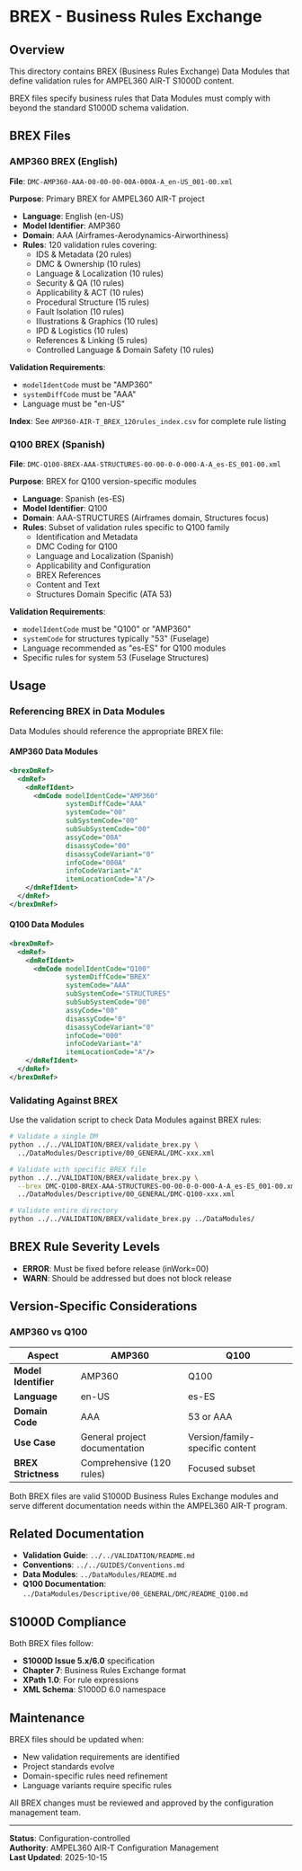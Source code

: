 # BREX - Business Rules Exchange

## Overview

This directory contains BREX (Business Rules Exchange) Data Modules that define validation rules for AMPEL360 AIR-T S1000D content.

BREX files specify business rules that Data Modules must comply with beyond the standard S1000D schema validation.

## BREX Files

### AMP360 BREX (English)

**File**: `DMC-AMP360-AAA-00-00-00-00A-000A-A_en-US_001-00.xml`

**Purpose**: Primary BREX for AMPEL360 AIR-T project
- **Language**: English (en-US)
- **Model Identifier**: AMP360
- **Domain**: AAA (Airframes-Aerodynamics-Airworthiness)
- **Rules**: 120 validation rules covering:
  - IDS & Metadata (20 rules)
  - DMC & Ownership (10 rules)
  - Language & Localization (10 rules)
  - Security & QA (10 rules)
  - Applicability & ACT (10 rules)
  - Procedural Structure (15 rules)
  - Fault Isolation (10 rules)
  - Illustrations & Graphics (10 rules)
  - IPD & Logistics (10 rules)
  - References & Linking (5 rules)
  - Controlled Language & Domain Safety (10 rules)

**Validation Requirements**:
- `modelIdentCode` must be "AMP360"
- `systemDiffCode` must be "AAA"
- Language must be "en-US"

**Index**: See `AMP360-AIR-T_BREX_120rules_index.csv` for complete rule listing

### Q100 BREX (Spanish)

**File**: `DMC-Q100-BREX-AAA-STRUCTURES-00-00-0-0-000-A-A_es-ES_001-00.xml`

**Purpose**: BREX for Q100 version-specific modules
- **Language**: Spanish (es-ES)
- **Model Identifier**: Q100
- **Domain**: AAA-STRUCTURES (Airframes domain, Structures focus)
- **Rules**: Subset of validation rules specific to Q100 family
  - Identification and Metadata
  - DMC Coding for Q100
  - Language and Localization (Spanish)
  - Applicability and Configuration
  - BREX References
  - Content and Text
  - Structures Domain Specific (ATA 53)

**Validation Requirements**:
- `modelIdentCode` must be "Q100" or "AMP360"
- `systemCode` for structures typically "53" (Fuselage)
- Language recommended as "es-ES" for Q100 modules
- Specific rules for system 53 (Fuselage Structures)

## Usage

### Referencing BREX in Data Modules

Data Modules should reference the appropriate BREX file:

#### AMP360 Data Modules
```xml
<brexDmRef>
  <dmRef>
    <dmRefIdent>
      <dmCode modelIdentCode="AMP360" 
              systemDiffCode="AAA"
              systemCode="00" 
              subSystemCode="00" 
              subSubSystemCode="00"
              assyCode="00A" 
              disassyCode="00" 
              disassyCodeVariant="0"
              infoCode="000A" 
              infoCodeVariant="A" 
              itemLocationCode="A"/>
    </dmRefIdent>
  </dmRef>
</brexDmRef>
```

#### Q100 Data Modules
```xml
<brexDmRef>
  <dmRef>
    <dmRefIdent>
      <dmCode modelIdentCode="Q100" 
              systemDiffCode="BREX"
              systemCode="AAA" 
              subSystemCode="STRUCTURES" 
              subSubSystemCode="00"
              assyCode="00" 
              disassyCode="0" 
              disassyCodeVariant="0"
              infoCode="000" 
              infoCodeVariant="A" 
              itemLocationCode="A"/>
    </dmRefIdent>
  </dmRef>
</brexDmRef>
```

### Validating Against BREX

Use the validation script to check Data Modules against BREX rules:

```bash
# Validate a single DM
python ../../VALIDATION/BREX/validate_brex.py \
  ../DataModules/Descriptive/00_GENERAL/DMC-xxx.xml

# Validate with specific BREX file
python ../../VALIDATION/BREX/validate_brex.py \
  --brex DMC-Q100-BREX-AAA-STRUCTURES-00-00-0-0-000-A-A_es-ES_001-00.xml \
  ../DataModules/Descriptive/00_GENERAL/DMC-Q100-xxx.xml

# Validate entire directory
python ../../VALIDATION/BREX/validate_brex.py ../DataModules/
```

## BREX Rule Severity Levels

- **ERROR**: Must be fixed before release (inWork=00)
- **WARN**: Should be addressed but does not block release

## Version-Specific Considerations

### AMP360 vs Q100

| Aspect | AMP360 | Q100 |
|--------|--------|------|
| **Model Identifier** | AMP360 | Q100 |
| **Language** | en-US | es-ES |
| **Domain Code** | AAA | 53 or AAA |
| **Use Case** | General project documentation | Version/family-specific content |
| **BREX Strictness** | Comprehensive (120 rules) | Focused subset |

Both BREX files are valid S1000D Business Rules Exchange modules and serve different documentation needs within the AMPEL360 AIR-T program.

## Related Documentation

- **Validation Guide**: `../../VALIDATION/README.md`
- **Conventions**: `../../GUIDES/Conventions.md`
- **Data Modules**: `../DataModules/README.md`
- **Q100 Documentation**: `../DataModules/Descriptive/00_GENERAL/DMC/README_Q100.md`

## S1000D Compliance

Both BREX files follow:
- **S1000D Issue 5.x/6.0** specification
- **Chapter 7**: Business Rules Exchange format
- **XPath 1.0**: For rule expressions
- **XML Schema**: S1000D 6.0 namespace

## Maintenance

BREX files should be updated when:
- New validation requirements are identified
- Project standards evolve
- Domain-specific rules need refinement
- Language variants require specific rules

All BREX changes must be reviewed and approved by the configuration management team.

---

**Status**: Configuration-controlled  
**Authority**: AMPEL360 AIR-T Configuration Management  
**Last Updated**: 2025-10-15
